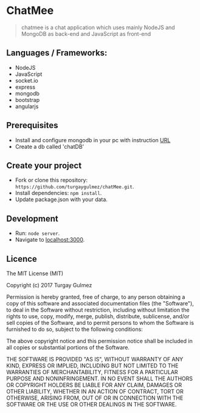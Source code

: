 ChatMee
===========================

> chatmee is a chat application which uses mainly NodeJS and MongoDB as back-end and JavaScript as front-end

Languages / Frameworks:
-------------------
* NodeJS
* JavaScript
* socket.io
* express
* mongodb
* bootstrap
* angularjs

Prerequisites
-----------
* Install and configure mongodb in your pc with instruction [URL](https://docs.mongodb.com/v3.2/tutorial/install-mongodb-on-windows/#install-mongodb-community-edition)
* Create a db called 'chatDB'

Create your project
-------------------
* Fork or clone this repository:
`https://github.com/turgaygulmez/chatMee.git`.
* Install dependencies: `npm install`.
* Update package.json with your data.

Development
-----------
* Run: `node server`.
* Navigate to [localhost:3000](http://localhost:3000/).

Licence
-------
The MIT License (MIT)

Copyright (c) 2017 Turgay Gulmez

Permission is hereby granted, free of charge, to any person obtaining a copy
of this software and associated documentation files (the "Software"), to deal
in the Software without restriction, including without limitation the rights
to use, copy, modify, merge, publish, distribute, sublicense, and/or sell
copies of the Software, and to permit persons to whom the Software is
furnished to do so, subject to the following conditions:

The above copyright notice and this permission notice shall be included in
all copies or substantial portions of the Software.

THE SOFTWARE IS PROVIDED "AS IS", WITHOUT WARRANTY OF ANY KIND, EXPRESS OR
IMPLIED, INCLUDING BUT NOT LIMITED TO THE WARRANTIES OF MERCHANTABILITY,
FITNESS FOR A PARTICULAR PURPOSE AND NONINFRINGEMENT. IN NO EVENT SHALL THE
AUTHORS OR COPYRIGHT HOLDERS BE LIABLE FOR ANY CLAIM, DAMAGES OR OTHER
LIABILITY, WHETHER IN AN ACTION OF CONTRACT, TORT OR OTHERWISE, ARISING FROM,
OUT OF OR IN CONNECTION WITH THE SOFTWARE OR THE USE OR OTHER DEALINGS IN
THE SOFTWARE.